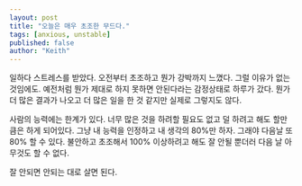 ```yaml
---
layout: post
title: "오늘은 매우 초조한 무드다."
tags: [anxious, unstable]
published: false
author: "Keith"
---
```


일하다 스트레스를 받았다. 오전부터 초조하고 뭔가 강박까지 느꼈다. 그럴 이유가 없는 것임에도. 예전처럼 뭔가 제대로 하지 못하면 안된다라는 감정상태로 하루가 갔다. 뭔가 더 많은 결과가 나오고 더 많은 일을 한 것 같지만 실제로 그렇지도 않다.

사람의 능력에는 한계가 있다. 너무 많은 것을 하려할 필요도 없고 덜 하려고 해도 할만큼은 하게 되어있다. 그냥 내 능력을 인정하고 내 생각의 80%만 하자. 그래야 다음날 또 80% 할 수 있다. 불안하고 초조해서 100% 이상하려고 해도 잘 안될 뿐더러 다음 날 아무것도 할 수 없다. 

잘 안되면 안되는 대로 살면 된다. 